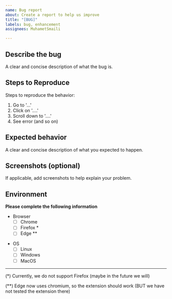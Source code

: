 ```yaml
---
name: Bug report
about: Create a report to help us improve
title: "[BUG]"
labels: bug, enhancement
assignees: MuhametSmaili

---
```


## Describe the bug
A clear and concise description of what the bug is.

## Steps to Reproduce
Steps to reproduce the behavior:

1. Go to '...'
2. Click on '....'
3. Scroll down to '....'
4. See error (and so on)

## Expected behavior
A clear and concise description of what you expected to happen.

## Screenshots (optional)
If applicable, add screenshots to help explain your problem.

## Environment
**Please complete the following information**

* Browser
   - [ ] Chrome
   - [ ] Firefox *
   - [ ] Edge **

- OS
   - [ ] Linux
   - [ ] Windows
   - [ ] MacOS

---
(*) Currently, we do not support Firefox (maybe in the future we will)

(**) Edge now uses chromium, so the extension should work (BUT we have not tested the extension there)
